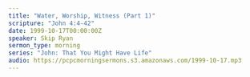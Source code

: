 ```yaml
---
title: "Water, Worship, Witness (Part 1)"
scripture: "John 4:4-42"
date: 1999-10-17T00:00:00Z
speaker: Skip Ryan
sermon_type: morning
series: "John: That You Might Have Life"
audio: https://pcpcmorningsermons.s3.amazonaws.com/1999-10-17.mp3 
---
```



